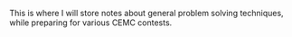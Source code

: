 This is where I will store notes about general problem solving techniques, while preparing for various CEMC contests.
